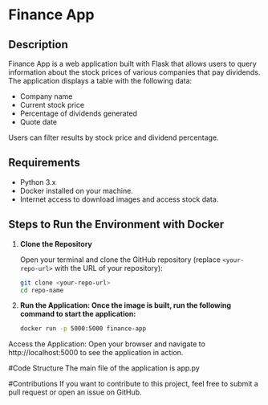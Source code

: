 # Finance App

## Description

Finance App is a web application built with Flask that allows users to query information about the stock prices of various companies that pay dividends. The application displays a table with the following data:

- Company name
- Current stock price
- Percentage of dividends generated
- Quote date

Users can filter results by stock price and dividend percentage.

## Requirements

- Python 3.x
- Docker installed on your machine.
- Internet access to download images and access stock data.

## Steps to Run the Environment with Docker

1. **Clone the Repository**

   Open your terminal and clone the GitHub repository (replace `<your-repo-url>` with the URL of your repository):

   ```bash
   git clone <your-repo-url>
   cd repo-name

2. **Run the Application: Once the image is built, run the following command to start the application:**

   ```bash
   docker run -p 5000:5000 finance-app

Access the Application: Open your browser and navigate to http://localhost:5000 to see the application in action.

#Code Structure
The main file of the application is app.py

#Contributions
If you want to contribute to this project, feel free to submit a pull request or open an issue on GitHub.
